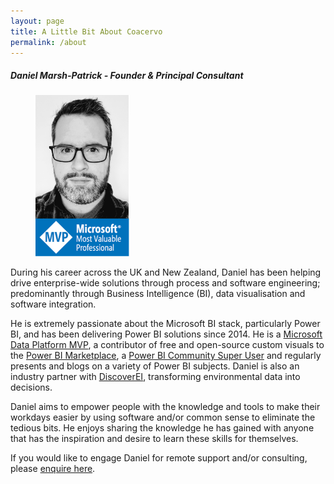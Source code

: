 ```yaml
---
layout: page
title: A Little Bit About Coacervo
permalink: /about
---
```


<h5>Daniel Marsh-Patrick - Founder & Principal Consultant</h5>
<div class="row justify-content-between">
    <div class="col-md-2">
        <figure class="figure">
            <figcaption class="figure-caption text-center">
                <a target="_blank" href = "https://mvp.microsoft.com/en-us/PublicProfile/5003712?fullName=Daniel%20Marsh-Patrick">
                    <img src="/assets/images/mvp_2020_12.png" width="150px">
                </a>
                <div>
                    <a target="_blank" href="{{ site.authors.daniel.bluesky }}" class="link-dark btn follow" alt="Follow on Bluesky" title="Follow on Bluesky">
                        <i class="fab fa-bluesky"></i>
                    </a>
                    <a target="_blank" href="{{ site.authors.daniel.linkedin }}" class="link-dark btn follow" alt="Connect on LinkedIn" title="Connect on LinkedIn">
                        <i class="fab fa-linkedin-in"></i>
                    </a>
                    <a target="_blank" href="{{ site.authors.daniel.github }}" class="link-dark btn follow" alt="Check out on GitHub" title="Check out on GitHub">
                        <i class="fab fa-github"></i>
                    </a>
                    <a target="_top" href="mailto:{{ site.authors.daniel.email }}?subject=Hi There!" class="link-dark btn follow" alt="Contact via email" title="Contact via email">
                        <i class="far fa-envelope"></i>
                    </a>
                </div>
            </figcaption>
        </figure>
    </div>
    <div class="col-md-10">
        <p>During his career across the UK and New Zealand, Daniel has been helping drive enterprise-wide solutions through process and software engineering; predominantly through Business Intelligence (BI), data visualisation and software integration.</p>
        <p>He is extremely passionate about the Microsoft BI stack, particularly Power BI, and has been delivering Power BI solutions since 2014. He is a <a href="https://mvp.microsoft.com/en-us/PublicProfile/5003712?fullName=Daniel%20Marsh-Patrick" target="_blank">Microsoft Data Platform MVP</a>, a contributor of free and open-source custom visuals to the <a href="https://appsource.microsoft.com/en-us/marketplace/apps?search=daniel%20marsh-patrick&page=1&product=power-bi-visuals" target="_blank">Power BI Marketplace</a>, a <a href="https://community.powerbi.com/t5/user/viewprofilepage/user-id/397" target="_blank">Power BI Community Super User</a> and regularly presents and blogs on a variety of Power BI subjects. Daniel is also an industry partner with <a href="https://www.discoverei.com/" target="_blank">DiscoverEI</a>, transforming environmental data into decisions.</p>
        <p>Daniel aims to empower people with the knowledge and tools to make their workdays easier by using software and/or common sense to eliminate the tedious bits. He enjoys sharing the knowledge he has gained with anyone that has the inspiration and desire to learn these skills for themselves.</p>
        <p>If you would like to engage Daniel for remote support and/or consulting, please <a href="/consulting">enquire here</a>.</p>
    </div>
</div>
